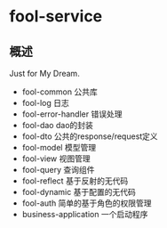 # fool-service

## 概述

Just for My Dream.

* fool-common 公共库
* fool-log 日志
* fool-error-handler 错误处理
* fool-dao dao的封装
* fool-dto 公共的response/request定义
* fool-model 模型管理
* fool-view 视图管理
* fool-query 查询组件
* fool-reflect 基于反射的无代码
* fool-dynamic 基于配置的无代码
* fool-auth 简单的基于角色的权限管理
* business-application 一个启动程序

